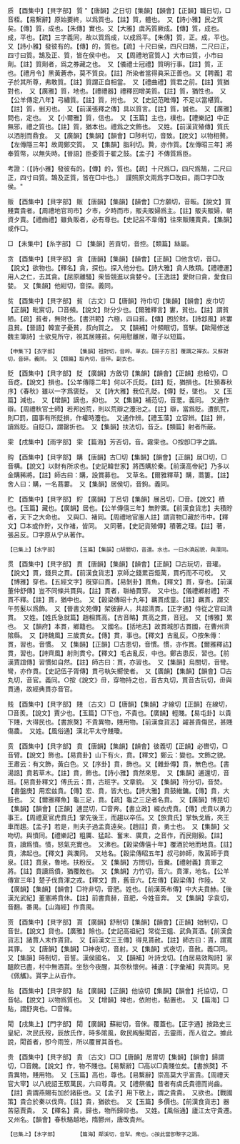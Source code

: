 <!-- { "loadSidebar": true } -->
质	【酉集中】【貝字部】	質	"【唐韻】之日切【集韻】【韻會】【正韻】職日切，□音桎。【易繫辭】原始要終，以爲質也。【註】質，體也。　又【詩小雅】民之質矣。【傳】質，成也。【朱傳】實也。又【大雅】虞芮質厥成。【傳】質，成也。成，平也。【疏】三字義同，故以質爲成，以成爲平。【朱傳】質，正。成，平也。　又【詩小雅】發彼有的。【傳】的，質也。【疏】十尺曰侯，四尺曰鵠，二尺曰正，四寸曰質。鵠及正、質，皆在侯中也。　又【周禮地官質人】大市曰質，小市曰劑。【註】質劑者，爲之券藏之也。　又【儀禮士冠禮】質明行事。【註】質，正也。【禮月令】黑黃蒼赤，莫不質良。【註】所染者當得眞采正善也。又【聘義】君子於其所尊，弗敢質。【註】質謂正自相當。　又【禮曲禮】質君之前。【註】質猶對也，　又【廣雅】質，地也。【禮禮器】禮釋回增美質。【註】質，猶性也。　又【公羊傳定八年】弓繡質。【註】質，拊也。　又【史記范睢傳】不足以當椹質。【註】質，剉刃也。　又【前漢張釋之傳】具以質言。【註】質，誠也。　又【廣雅】問也，定也。　又【小爾雅】質，信也。　又【玉篇】主也，樸也。【禮樂記】中正無邪，禮之質也。【註】質，猶本也。禮爲之文飾也。　又姓。【前漢貨殖傳】質氏以洒削而鼎食。　又【廣韻】【集韻】【韻會】□陟利切，音致。【說文】以物相贅。【左傳隱三年】故周鄭交質。　又【集韻】脂利切。贄，亦作質。【左傳昭三年】將奉質幣，以無失時。【晉語】臣委質于翟之鼓。【孟子】不傳質爲臣。

考證：〔【詩小雅】發彼有的。【傳】的，質也。【疏】十尺爲□，四尺爲鵠，二尺曰正，四寸曰質。鵠及正質，皆在□中也。〕　謹照原文兩爲字□改曰。兩□字□改侯。"

贩	【酉集中】【貝字部】	販	【唐韻】【集韻】【韻會】□方願切，音畈。【說文】買賤賣貴者。【周禮地官司市】夕市，夕時而市，販夫販婦爲主。【註】販夫販婦，朝資夕賣。【禮曲禮】雖負販者，必有尊也。【史記呂不韋傳】往來販賤賣貴。【集韻】或作□。

□	【未集中】【糸字部】	□	【集韻】苦貢切，音控。【類篇】絲屬。

贪	【酉集中】【貝字部】	貪	【唐韻】【集韻】【韻會】【正韻】□他含切，音□。【說文】欲物也。【釋名】貪，探也。探入他分也。【詩大雅】貪人敗類。【禮禮運】用人之仁，去其貪。【屈原離騷】衆皆競進以貪婪兮。【王逸註】愛財曰貪，愛食曰婪。　又【集韻】他紺切，音探。義同。

贫	【酉集中】【貝字部】	貧	〔古文〕□【唐韻】符巾切【集韻】【韻會】皮巾切【正韻】毗賔切，□音頻。【說文】財分少也。【爾雅釋言】寠，貧也。【註】謂貧陋。【疏】貧者，無財也。【書洪範】六極，四曰貧。【傳】困於財。【詩邶風】終寠且貧。【晉語】韓宣子憂貧，叔向賀之。　又【韻補】叶頻眠切，音騈。【歐陽修送魏主簿詩】士欲見所守，視其居賤貧。何用慰離居，贈子以短篇。

	【申集下】【衣字部】		【集韻】祖對切，音晬。單衣。【揚子方言】覆謂之襌衣。又蘇對切，音碎。義同。　又【類篇】取內切，音倅。副衣也。

贬	【酉集中】【貝字部】	貶	【廣韻】方斂切【集韻】【韻會】【正韻】悲檢切，□音疺。【說文】損也。【公羊傳隱二年】何以不氏貶。【註】貶，猶損也。【杜預春秋序】《春秋》雖以一字爲褒貶。　又【詩大雅】我位孔貶。【傳】貶，墜也。　又【玉篇】減也。　又【增韻】謫也，抑也。　又【集韻】補范切，音覂。義同。　又通作辯。【周禮秋官士師】若邦凶荒，則以荒辯之灋治之。【註】辯，當爲貶。遭飢荒，則□罰，國事有所貶損，作權時灋也。　又通作辨。【禮玉藻】立容辨。【註】辨，讀爲貶。自貶□，謂罄折也。　又【集韻】扶法切，音乏。【類篇】射者所蔽。

雬	【戌集中】【雨字部】	雬	【篇海】芳否切，音。霧雬也。○按卽□字之譌。

购	【酉集中】【貝字部】	購	【唐韻】古□切【集韻】【韻會】【正韻】居□切，□音構。【說文】以財有所求也。【史記韓世家】將西購於秦。【前漢高帝紀】乃多以金購豨將。【註】師古曰：購，設賞募也。　又草名。【爾雅釋草】購，蔏簍。【註】舍人曰：購，一名蔏蔞。　又【集韻】居侯切，音鉤。義同。

贮	【酉集中】【貝字部】	貯	【廣韻】丁呂切【集韻】展呂切，□音。【說文】積也。【玉篇】藏也。【廣韻】居也。【公羊傳僖三年】無貯粟。【前漢食貨志】夫積貯者，天下之大命也。　又與□、褚同。【周禮地官廛人註】謂貨物□藏於市中。【釋文】□本或作貯，又作褚，皆同。　又同著。【史記貨殖傳】積著之理。【註】著，張呂反。□字原从宁从著作。

	【巳集上】【水字部】		【玉篇】【集韻】□胡關切，音還。水也。一曰水濆起貌，與澴同。

贯	【酉集中】【貝字部】	貫	【唐韻】【集韻】【韻會】【正韻】□古玩切，音瓘。【說文】貫，錢貝之貫。【前漢食貨志】京師之錢累百鉅萬，貫朽而不可校。　又【博雅】穿也。【五經文字】旣穿曰貫。【易剝卦】貫魚。【釋文】貫，穿也。【前漢董仲舒傳】豈不同條共貫與。【註】貫者，聮絡貫穿。　又中也。【儀禮鄕射禮】不貫不釋。【註】貫，猶中也。　又【穀梁傳昭十九年】羈貫成童。【註】羈貫，謂交午剪髮以爲飾。　又【晉書文苑傳】架彼辭人，共超淸貫。【正字通】侍從之官曰淸貫。　又姓。【姓氏急就篇】趙相貫高。【古音略】貫高之貫，音冠。　又【博雅】累也。　又【韻府】本貫，鄕籍也。　又國名。【括地志】故貫城卽古貫國，在曹州濟隂縣。　又【詩魏風】三歲貫女。【傳】貫，事也。【釋文】古亂反。○按朱傳：貫，習也。音慣。　又【集韻】【正韻】□古患切，音慣。慣，亦作貫。【爾雅釋詁】貫，習也。【詩齊風】射則貫兮。【釋文】毛古亂反，中也。鄭古患反，習也。【前漢賈誼傳】習慣如自然。【註】師古曰：貫，亦習也。　又【集韻】烏關切，音彎。彎，亦作貫。【史記伍子胥傳】貫弓執矢嚮使者。　又【廣韻】【集韻】【韻會】□古丸切，音官。義同。○按《說文》毌，穿物持之也，音古丸切，貫音古玩切，毌與貫通，故經典貫亦音官。

贱	【酉集中】【貝字部】	賤	〔古文〕□【唐韻】【集韻】才線切【正韻】在線切，□音羨。【說文】賈少也。【玉篇】□下也，不貴也。【廣韻】輕賤。【易屯卦】以貴下賤，大得民也。【書旅獒】不貴異物，賤用物。【前漢食貨志】糴甚貴傷民，甚賤傷農。　又姓。【風俗通】漢北平太守賤瓊。

贲	【酉集中】【貝字部】	賁	【唐韻】【集韻】【韻會】彼義切【正韻】必轡切，□音臂。【說文】飾也。【易賁卦】山下有火，賁。【釋文】鄭云：變也。文飾之貌。王肅云：有文飾，黃白色。又【序卦】賁，飾也。又【雜卦傳】賁，無色也。【書湯誥】賁若草木。【註】賁，飾也。【詩小雅】賁然來思。　又【集韻】逋還切，音班。【易賁卦釋文】傅氏云：賁，古班字。文章貌。　又【集韻】符分切，音焚。【書盤庚】用宏兹賁。【傳】宏、賁，皆大也。【詩大雅】賁鼓維鏞。【傳】賁，大鼓也。　又【爾雅釋魚】龜三足，賁。【疏】龜之三足者名賁。　又【廣韻】博昆切【集韻】【韻會】【正韻】逋昆切，□音奔。【書立政】綴衣虎賁。【傳】虎賁以勇力事王。【周禮夏官虎賁氏】掌先後王，而趨以卒伍。又【旅賁氏】掌執戈盾，夾王車而趨。【孟子】若是，則夫子過孟賁遠矣。【趙註】賁，勇士也。　又【集韻】父吻切。與憤同。【禮樂記】粗厲、猛起、奮末、廣賁，之音作，而民剛毅。【註】賁，讀爲憤。憤，怒氣充實也。　又沸也。【穀梁傳僖十年】覆酒於地而地賁。【註】賁，沸起也。【釋文】與瀵同。　又地名。【穀梁傳昭五年】叔弓帥師，敗莒師于賁泉。【註】賁泉，魯地。扶粉反。　又【集韻】方問切，音糞。【禮射義】賁軍之將。【註】賁讀爲僨，猶覆敗也。　又【集韻】力竹切，音六。賁渾，地名。【公羊傳宣三年】楚子伐賁渾之戎。【釋文】賁，舊音六。【左傳】【穀梁傳】作陸。　又【廣韻】【集韻】【韻會】□符非切，音肥。姓也。【前漢英布傳】中大夫賁赫。【後漢光武紀】董憲將賁休。【註】前書賁赫，音肥，今姓音奔。　又【集韻】孚袁切，音翻。番禺。【山海經】作賁禺。

贳	【酉集中】【貝字部】	貰	【廣韻】舒制切【集韻】【韻會】【正韻】始制切，□音世。【說文】貸也。【廣雅】賒也。【史記高祖紀】常從王媼、武負貰酒。【前漢食貨志】諸賈人末作貰貸。　又【前漢文三王傳】得見貰赦。【註】師古曰：貰，謂寬其罪。　又【唐韻】【集韻】□神夜切，音射。又【集韻】式夜切，音赦。義□同。　又【集韻】時制切，音誓。漢侯國名。　又【韻補】叶詩戈切。【白居易效陶詩】家醞飮已盡，村中無酒貰。坐愁今夜醒，其奈秋懷何。補遺：【字彙補】與貰同。見《佩觿》。貰字上从卋作。

贴	【酉集中】【貝字部】	貼	【廣韻】【正韻】他協切【集韻】【韻會】托協切，□音帖。【說文】以物爲質也。　又【增韻】裨也，依附也，黏置也。　又【篇海】□貼，謂舒爽也。□音條。

閐	【戌集上】【門字部】	閐	【廣韻】蘇紺切，音俕。覆蓋也。【正字通】按路史三皇紀，次民氏歿，辰放氏作，時多隂風，敎民綯髮閐首，去靈雨，而人從之。據此說，閐首者，卽今雨笠，所以覆冒其首也。

贵	【酉集中】【貝字部】	貴	〔古文〕□□【唐韻】居胃切【集韻】【韻會】歸謂切，□音餽。【說文】作，物不賤也。【易繫辭】□高以□貴賤位矣。【書旅獒】不貴異物，賤用物。　又【玉篇】高也，尊也。【易繫辭】崇高莫大乎富貴。【周禮天官大宰】以八統詔王馭萬民，六曰尊貴。又【禮祭儀】昔者有虞氏貴德而尚齒。【註】貴謂燕賜有加於諸臣也。又【孟子】用下敬上，謂之貴貴。　又欲也。【戰國策】貴合於秦以伐齊。【註】貴，猶欲也。　又【玉篇】多價也。【前漢食貨志】器苦惡賈貴。　又【釋名】貴，歸也，物所歸仰也。　又姓。【風俗通】廬江太守貴遷。　又州名。【韻會】春秋駱越地，隋鬰州，唐攺貴州。

	【巳集上】【水字部】		【篇海】鄰溪切，音犁。衆也。○按此當卽黎字之譌。

